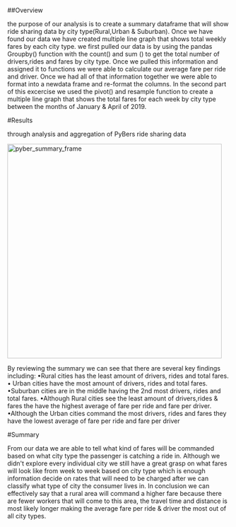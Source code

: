 ##Overview

the purpose of our analysis is to create a summary dataframe that will show ride sharing data by city type(Rural,Urban & Suburban). Once we have found our data we have created multiple line graph that shows total weekly fares by each city type. we first pulled our data is by using the pandas Groupby() function with the count() and sum () to get the total number of drivers,rides and fares by city type. Once we pulled this information and assigned it to functions we were able to calculate our average fare per ride and driver. Once we had all of that information together we were able to format into a newdata frame and re-format the columns. In the second part of this excercise we used the pivot() and resample function to create a multiple line graph that shows the total fares for each week by city type between the months of January & April of 2019. 

#Results

through analysis and aggregation of PyBers ride sharing data

<img width="485" alt="pyber_summary_frame" src="https://user-images.githubusercontent.com/93894919/148714837-08726864-b4ea-4eb1-971c-2d3a4fa4b295.PNG">



By reviewing the summary we can see that there are several key findings including:
•Rural cities has the least amount of drivers, rides and total fares.
• Urban cities have the most amount of drivers, rides and total fares.
•Suburban cities are in the middle having the 2nd most drivers, rides and total fares.
•Although Rural cities see the least amount of drivers,rides & fares the have the highest average of fare per ride and fare per driver.
•Although the Urban cities command the most drivers, rides and fares they have the lowest average of fare per ride and fare per driver

#Summary 

From our data we are able to tell what kind of fares will be commanded based on what city type the passenger is catching a ride in. Although we didn't explore every individual city we still have a great grasp on what fares will look like from week to week based on city type which is enough information decide on rates that will need to be charged after we can classify what type of city the consumer lives in. In conclusion we can effectively say that a rural area will command a higher fare because there are fewer workers that will come to this area, the travel time and distance is most likely longer making the average fare per ride & driver the most out of all city types.
